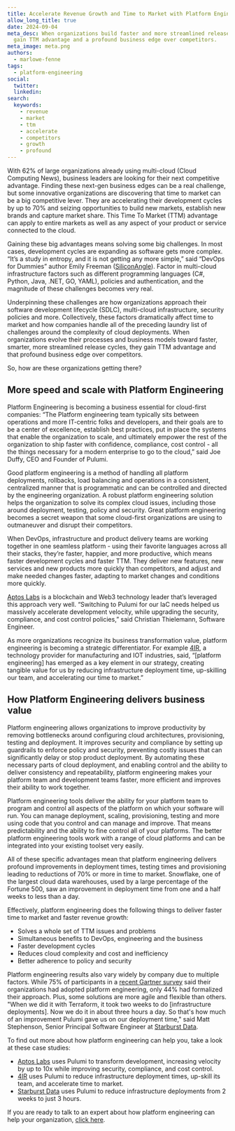 ```yaml
---
title: Accelerate Revenue Growth and Time to Market with Platform Engineering
allow_long_title: true
date: 2024-09-04
meta_desc: When organizations build faster and more streamlined release cycles, they
  gain TTM advantage and a profound business edge over competitors.
meta_image: meta.png
authors:
  - marlowe-fenne
tags:
  - platform-engineering
social:
  twitter:
  linkedin:
search:
  keywords:
    - revenue
    - market
    - ttm
    - accelerate
    - competitors
    - growth
    - profound
---
```


With 62% of large organizations already using multi-cloud (Cloud Computing News), business leaders are looking for their next competitive advantage. Finding these next-gen business edges can be a real challenge, but some innovative organizations are discovering that time to market can be a big competitive lever. They are accelerating their development cycles by up to 70% and seizing opportunities to build new markets, establish new brands and capture market share. This Time To Market (TTM) advantage can apply to entire markets as well as any aspect of your product or service connected to the cloud.

<!--more-->

Gaining these big advantages means solving some big challenges. In most cases, development cycles are expanding as software gets more complex. “It’s a study in entropy, and it is not getting any more simple,” said “DevOps for Dummies” author Emily Freeman ([SiliconAngle](https://siliconangle.com/2021/09/29/devops-dummies-author-emily-freeman-introduces-revolutionary-model-modern-software-development-awsq3/)). Factor in multi-cloud infrastructure factors such as different programming languages (C#, Python, Java, .NET, GO, YAML), policies and authentication, and the magnitude of these challenges becomes very real.

Underpinning these challenges are how organizations approach their software development lifecycle (SDLC), multi-cloud infrastructure, security policies and more. Collectively, these factors dramatically affect time to market and how companies handle all of the preceding laundry list of challenges around the complexity of cloud deployments. When organizations evolve their processes and business models toward faster, smarter, more streamlined release cycles, they gain TTM advantage and that profound business edge over competitors.

So, how are these organizations getting there?

## More speed and scale with Platform Engineering

Platform Engineering is becoming a business essential for cloud-first companies: “The Platform engineering team typically sits between operations and more IT-centric folks and developers, and their goals are to be a center of excellence, establish best practices, put in place the systems that enable the organization to scale, and ultimately empower the rest of the organization to ship faster with confidence, compliance, cost control - all the things necessary for a modern enterprise to go to the cloud,” said Joe Duffy, CEO and Founder of Pulumi.

Good platform engineering is a method of handling all platform deployments, rollbacks, load balancing and operations in a consistent, centralized manner that is programmatic and can be controlled and directed by the engineering organization. A robust platform engineering solution helps the organization to solve its complex cloud issues, including those around deployment, testing, policy and security. Great platform engineering becomes a secret weapon that some cloud-first organizations are using to outmaneuver and disrupt their competitors.

When DevOps, infrastructure and product delivery teams are working together in one seamless platform - using their favorite languages across all their stacks, they’re faster, happier, and more productive, which means faster development cycles and faster TTM. They deliver new features, new services and new products more quickly than competitors, and adjust and make needed changes faster, adapting to market changes and conditions more quickly.

[Aptos Labs](https://www.pulumi.com/case-studies/aptos/) is a blockchain and Web3 technology leader that’s leveraged this approach very well. “Switching to Pulumi for our IaC needs helped us massively accelerate development velocity, while upgrading the security, compliance, and cost control policies,” said Christian Thielemann, Software Engineer.

As more organizations recognize its business transformation value, platform engineering is becoming a strategic differentiator. For example [4IR](https://www.pulumi.com/case-studies/4ir/), a technology provider for manufacturing and IOT industries, said, “[platform engineering] has emerged as a key element in our strategy, creating tangible value for us by reducing infrastructure deployment time, up-skilling our team, and accelerating our time to market.”

## How Platform Engineering delivers business value

Platform engineering allows organizations to improve productivity by removing bottlenecks around configuring cloud architectures, provisioning, testing and deployment. It improves security and compliance by setting up guardrails to enforce policy and security, preventing costly issues that can significantly delay or stop product deployment. By automating these necessary parts of cloud deployment, and enabling control and the ability to deliver consistency and repeatability, platform engineering makes your platform team and development teams faster, more efficient and improves their ability to work together.

Platform engineering tools deliver the ability for your platform team to program and control all aspects of the platform on which your software will run. You can manage deployment, scaling, provisioning, testing and more using code that you control and can manage and improve. That means predictability and the ability to fine control all of your platforms. The better platform engineering tools work with a range of cloud platforms and can be integrated into your existing toolset very easily.

All of these specific advantages mean that platform engineering delivers profound improvements in deployment times, testing times and provisioning leading to reductions of 70% or more in time to market. Snowflake, one of the largest cloud data warehouses, used by a large percentage of the Fortune 500, saw an improvement in deployment time from one and a half weeks to less than a day.

Effectively, platform engineering does the following things to deliver faster time to market and faster revenue growth:

- Solves a whole set of TTM issues and problems
- Simultaneous benefits to DevOps, engineering and the business
- Faster development cycles
- Reduces cloud complexity and cost and inefficiency
- Better adherence to policy and security

Platform engineering results also vary widely by company due to multiple factors. While 75% of participants in a [recent Gartner survey](https://www.gartner.com/en/infrastructure-and-it-operations-leaders/topics/platform-engineering) said their organizations had adopted platform engineering, only 44% had formalized their approach. Plus, some solutions are more agile and flexible than others. "When we did it with Terraform, it took two weeks to do [infrastructure deployments]. Now we do it in about three hours a day. So that's how much of an improvement Pulumi gave us on our deployment time," said Matt Stephenson, Senior Principal Software Engineer at [Starburst Data](https://www.pulumi.com/case-studies/starburst/).

To find out more about how platform engineering can help you, take a look at these case studies:

- [Aptos Labs](https://www.pulumi.com/case-studies/aptos/) uses Pulumi to transform development, increasing velocity by up to 10x while improving security, compliance, and cost control.
- [4IR](https://www.pulumi.com/case-studies/aptos/) uses Pulumi to reduce infrastructure deployment times, up-skill its team, and accelerate time to market.
- [Starburst Data](https://www.pulumi.com/case-studies/starburst/) uses Pulumi to reduce infrastructure deployments from 2 weeks to just 3 hours.

If you are ready to talk to an expert about how platform engineering can help your organization, [click here](https://www.pulumi.com/contact/?form=sales).
